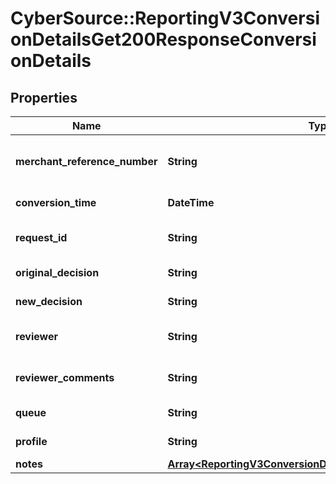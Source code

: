 # CyberSource::ReportingV3ConversionDetailsGet200ResponseConversionDetails

## Properties
Name | Type | Description | Notes
------------ | ------------- | ------------- | -------------
**merchant_reference_number** | **String** | Merchant reference number of a merchant | [optional] 
**conversion_time** | **DateTime** | Date of conversion | [optional] 
**request_id** | **String** | Cybersource Transation request id | [optional] 
**original_decision** | **String** | Original decision | [optional] 
**new_decision** | **String** | New decision | [optional] 
**reviewer** | **String** | User name of the reviewer | [optional] 
**reviewer_comments** | **String** | Comments of the reviewer | [optional] 
**queue** | **String** | Name of the queue | [optional] 
**profile** | **String** | Name of the profile | [optional] 
**notes** | [**Array&lt;ReportingV3ConversionDetailsGet200ResponseNotes&gt;**](ReportingV3ConversionDetailsGet200ResponseNotes.md) |  | [optional] 


